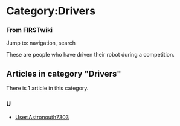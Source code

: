 # Category:Drivers

### From FIRSTwiki

Jump to: navigation, search

These are people who have driven their robot during a competition.

  

## Articles in category "Drivers"

There is 1 article in this category.

### U

  * [User:Astronouth7303](User:Astronouth7303 "User:Astronouth7303" )


